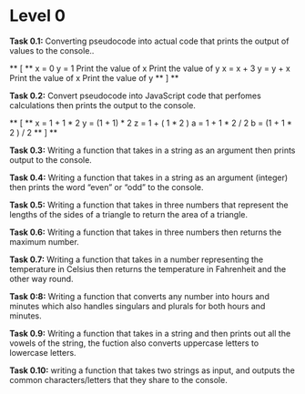 # Level 0

**Task 0.1:** Converting pseudocode into actual code that prints the output of values to the console..

** [ **
x = 0
y = 1
Print the value of x
Print the value of y
x = x + 3
y = y + x
Print the value of x
Print the value of y
** ] **

**Task 0.2:** Convert pseudocode into JavaScript code that perfomes calculations then prints the output to the console.

** [ **
x = 1 + 1 * 2
y = (1 + 1) * 2
z = 1 + ( 1 * 2 )
a = 1 + 1 * 2 / 2
b = (1 + 1 * 2 ) /  2
** ] **

**Task 0.3:** Writing a function that takes in a string as an argument then prints output to the console.

**Task 0.4:** Writing a function that takes in a string as an argument (integer) then prints the word “even” or “odd” to the console.

**Task 0.5:** Writing a function that takes in three numbers that represent the lengths of the sides of a triangle to return the area of a triangle.

**Task 0.6:** Writing a function that takes in three numbers then returns the maximum number.

**Task 0.7:** Writing a function that takes in a number representing the temperature in Celsius then returns the temperature in Fahrenheit and the other way round.

**Task 0:8:** Writing a function that converts any number into hours and minutes which also handles singulars and plurals for both hours and minutes.

**Task 0.9:** Writing a function that takes in a string and then prints out all the vowels of the string, the fuction also converts uppercase letters to lowercase letters.

**Task 0.10:** writing a function that takes two strings as input, and outputs the common characters/letters that they share to the console.